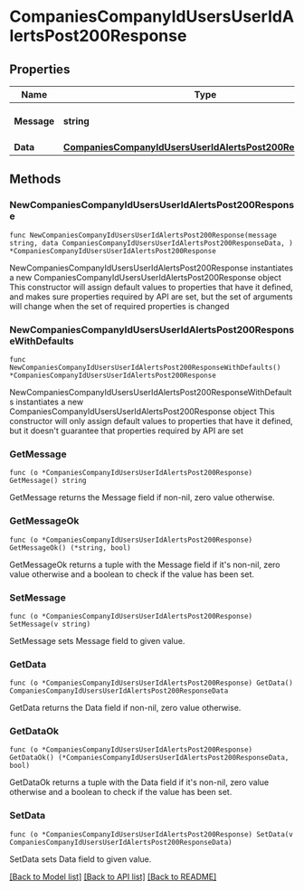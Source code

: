 # CompaniesCompanyIdUsersUserIdAlertsPost200Response

## Properties

Name | Type | Description | Notes
------------ | ------------- | ------------- | -------------
**Message** | **string** | Response status message | 
**Data** | [**CompaniesCompanyIdUsersUserIdAlertsPost200ResponseData**](CompaniesCompanyIdUsersUserIdAlertsPost200ResponseData.md) |  | 

## Methods

### NewCompaniesCompanyIdUsersUserIdAlertsPost200Response

`func NewCompaniesCompanyIdUsersUserIdAlertsPost200Response(message string, data CompaniesCompanyIdUsersUserIdAlertsPost200ResponseData, ) *CompaniesCompanyIdUsersUserIdAlertsPost200Response`

NewCompaniesCompanyIdUsersUserIdAlertsPost200Response instantiates a new CompaniesCompanyIdUsersUserIdAlertsPost200Response object
This constructor will assign default values to properties that have it defined,
and makes sure properties required by API are set, but the set of arguments
will change when the set of required properties is changed

### NewCompaniesCompanyIdUsersUserIdAlertsPost200ResponseWithDefaults

`func NewCompaniesCompanyIdUsersUserIdAlertsPost200ResponseWithDefaults() *CompaniesCompanyIdUsersUserIdAlertsPost200Response`

NewCompaniesCompanyIdUsersUserIdAlertsPost200ResponseWithDefaults instantiates a new CompaniesCompanyIdUsersUserIdAlertsPost200Response object
This constructor will only assign default values to properties that have it defined,
but it doesn't guarantee that properties required by API are set

### GetMessage

`func (o *CompaniesCompanyIdUsersUserIdAlertsPost200Response) GetMessage() string`

GetMessage returns the Message field if non-nil, zero value otherwise.

### GetMessageOk

`func (o *CompaniesCompanyIdUsersUserIdAlertsPost200Response) GetMessageOk() (*string, bool)`

GetMessageOk returns a tuple with the Message field if it's non-nil, zero value otherwise
and a boolean to check if the value has been set.

### SetMessage

`func (o *CompaniesCompanyIdUsersUserIdAlertsPost200Response) SetMessage(v string)`

SetMessage sets Message field to given value.


### GetData

`func (o *CompaniesCompanyIdUsersUserIdAlertsPost200Response) GetData() CompaniesCompanyIdUsersUserIdAlertsPost200ResponseData`

GetData returns the Data field if non-nil, zero value otherwise.

### GetDataOk

`func (o *CompaniesCompanyIdUsersUserIdAlertsPost200Response) GetDataOk() (*CompaniesCompanyIdUsersUserIdAlertsPost200ResponseData, bool)`

GetDataOk returns a tuple with the Data field if it's non-nil, zero value otherwise
and a boolean to check if the value has been set.

### SetData

`func (o *CompaniesCompanyIdUsersUserIdAlertsPost200Response) SetData(v CompaniesCompanyIdUsersUserIdAlertsPost200ResponseData)`

SetData sets Data field to given value.



[[Back to Model list]](../README.md#documentation-for-models) [[Back to API list]](../README.md#documentation-for-api-endpoints) [[Back to README]](../README.md)


